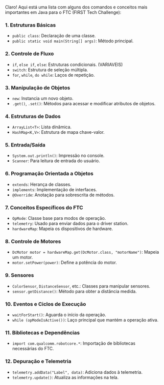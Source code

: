 Claro! Aqui está uma lista com alguns dos comandos e conceitos mais importantes em Java para o FTC (FIRST Tech Challenge):

### 1. **Estruturas Básicas**
   - `public class`: Declaração de uma classe.
   - `public static void main(String[] args)`: Método principal.

### 2. **Controle de Fluxo**
   - `if`, `else if`, `else`: Estruturas condicionais.    (VARIAVEIS) 
   - `switch`: Estrutura de seleção múltipla.
   - `for`, `while`, `do while`: Laços de repetição.

### 3. **Manipulação de Objetos**
   - `new`: Instancia um novo objeto.
   - `.get()`, `.set()`: Métodos para acessar e modificar atributos de objetos.

### 4. **Estruturas de Dados**
   - `ArrayList<T>`: Lista dinâmica.
   - `HashMap<K,V>`: Estrutura de mapa chave-valor.

### 5. **Entrada/Saída**
   - `System.out.println()`: Impressão no console.
   - `Scanner`: Para leitura de entrada do usuário.

### 6. **Programação Orientada a Objetos**
   - `extends`: Herança de classes.
   - `implements`: Implementação de interfaces.
   - `@Override`: Anotação para sobrescrita de métodos.

### 7. **Conceitos Específicos do FTC**
   - `OpMode`: Classe base para modos de operação.
   - `telemetry`: Usado para enviar dados para o driver station.
   - `hardwareMap`: Mapeia os dispositivos de hardware.

### 8. **Controle de Motores**
   - `DcMotor motor = hardwareMap.get(DcMotor.class, "motorName")`: Mapeia um motor.
   - `motor.setPower(power)`: Define a potência do motor.

### 9. **Sensores**
   - `ColorSensor`, `DistanceSensor`, etc.: Classes para manipular sensores.
   - `sensor.getDistance()`: Método para obter a distância medida.

### 10. **Eventos e Ciclos de Execução**
   - `waitForStart()`: Aguarda o início da operação.
   - `while (opModeIsActive())`: Laço principal que mantém a operação ativa.

### 11. **Bibliotecas e Dependências**
   - `import com.qualcomm.robotcore.*`: Importação de bibliotecas necessárias do FTC.

### 12. **Depuração e Telemetria**
   - `telemetry.addData("Label", data)`: Adiciona dados à telemetria.
   - `telemetry.update()`: Atualiza as informações na tela.
